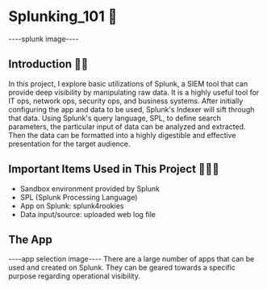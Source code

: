 # Splunking_101 🤿
----splunk image----

## Introduction 🏁🚦
In this project, I explore basic utilizations of Splunk, a SIEM tool that can provide deep visibility by manipulating raw data. It is a highly useful tool for IT ops, network ops, security ops, and business systems. After initially configuring the app and data to be used, Splunk's Indexer will sift through that data. Using Splunk's query language, SPL, to define search parameters, the particular input of data can be analyzed and extracted. Then the data can be formatted into a highly digestible and effective presentation for the target audience.

## Important Items Used in This Project 🧑‍💻🧰
- Sandbox environment provided by Splunk
- SPL (Splunk Processing Language)
- App on Splunk: splunk4rookies
- Data input/source: uploaded web log file
  
## The App
----app selection image----
There are a large number of apps that can be used and created on Splunk. They can be geared towards a specific purpose regarding operational visibility.  

